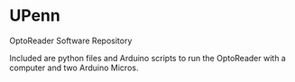 # UPenn
OptoReader Software Repository

Included are python files and Arduino scripts to run the OptoReader with a computer and two Arduino Micros. 

